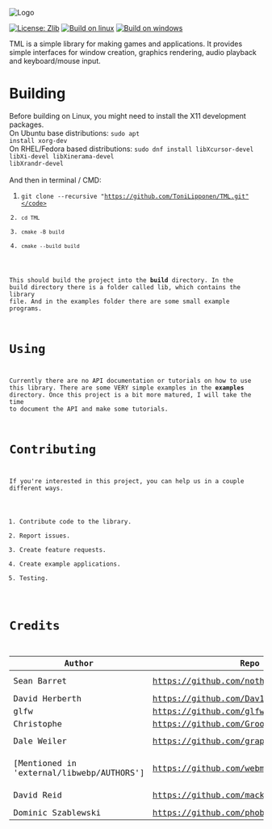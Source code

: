 ![Logo](https://user-images.githubusercontent.com/86045205/139578779-10c9f5cc-1185-4a45-a500-09b9c02be1ff.png)

[![License: Zlib](https://img.shields.io/badge/License-Zlib-red.svg)](https://opensource.org/licenses/Zlib)
[![Build on linux](https://github.com/ToniLipponen/TML/actions/workflows/build_linux.yml/badge.svg?branch=master)](https://github.com/ToniLipponen/TML/actions/workflows/build_linux.yml)
[![Build on windows](https://github.com/ToniLipponen/TML/actions/workflows/build_windows.yml/badge.svg?branch=master)](https://github.com/ToniLipponen/TML/actions/workflows/build_windows.yml)

TML is a simple library for making games and applications. It provides simple interfaces for window creation, graphics rendering, audio playback and keyboard/mouse input. 

# Building
Before building on Linux, you might need to install the X11 development packages.<br>
On Ubuntu base distributions: <code>sudo apt install xorg-dev</code><br>
On RHEL/Fedora based distributions:
<code>sudo dnf install libXcursor-devel libXi-devel libXinerama-devel libXrandr-devel</code><br><br>
And then in terminal / CMD:<br>
1. <code>git clone --recursive "https://github.com/ToniLipponen/TML.git"</code><br>
2. <code>cd TML</code><br>
3. <code>cmake -B build</code><br>
4. <code>cmake --build build</code><br>

This should build the project into the <b>build</b> directory. In the build directory there is a folder called lib, which contains the library file. And in the examples folder there are some small example programs.

# Using
Currently there are no API documentation or tutorials on how to use this library. There are some VERY simple examples in the <b>examples</b> directory. Once this project is a bit more matured, I will take the time to document the API and make some tutorials.

# Contributing
If you're interested in this project, you can help us in a couple different ways. 
1. Contribute code to the library.
2. Report issues.
3. Create feature requests.
4. Create example applications.
5. Testing.

# Credits
|Author|Repo|Library|License|
|------|----|---|-------|
|Sean Barret|https://github.com/nothings/stb|stb libraries|Public Domain|
|David Herberth|https://github.com/Dav1dde/glad|glad|MIT|
|glfw|https://github.com/glfw/glfw|glfw|Zlib|
|Christophe|https://github.com/Groovounet/glm|glm|MIT|
|Dale Weiler|https://github.com/graphitemaster/incbin|incbin|Unlicense License|
|[Mentioned in 'external/libwebp/AUTHORS']|https://github.com/webmproject/libwebp/|libwebp|BSD 3-clause License|
|David Reid|https://github.com/mackron/miniaudio|miniaudio|Public Domain|
|Dominic Szablewski|https://github.com/phoboslab/pl_mpeg|pl_mpeg|MIT|

